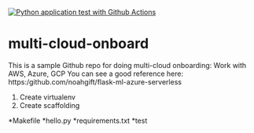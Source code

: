 [![Python application test with Github Actions](https://github.com/RafaelSFigueira/multi-cloud-onboard/actions/workflows/main.yml/badge.svg)](https://github.com/RafaelSFigueira/multi-cloud-onboard/actions/workflows/main.yml)

# multi-cloud-onboard
This is a sample Github repo for doing multi-cloud onboarding: Work with AWS, Azure, GCP
You can see a good reference here: https:/github.com/noahgift/flask-ml-azure-serverless

1. Create virtualenv
2. Create scaffolding

*Makefile
*hello.py
*requirements.txt
*test
